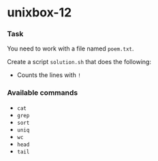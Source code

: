 # unixbox-12

### Task

You need to work with a file named `poem.txt`.

Create a script `solution.sh` that does the following:

- Counts the lines with `!`

### Available commands

* `cat`
* `grep`
* `sort`
* `uniq`
* `wc`
* `head`
* `tail`
